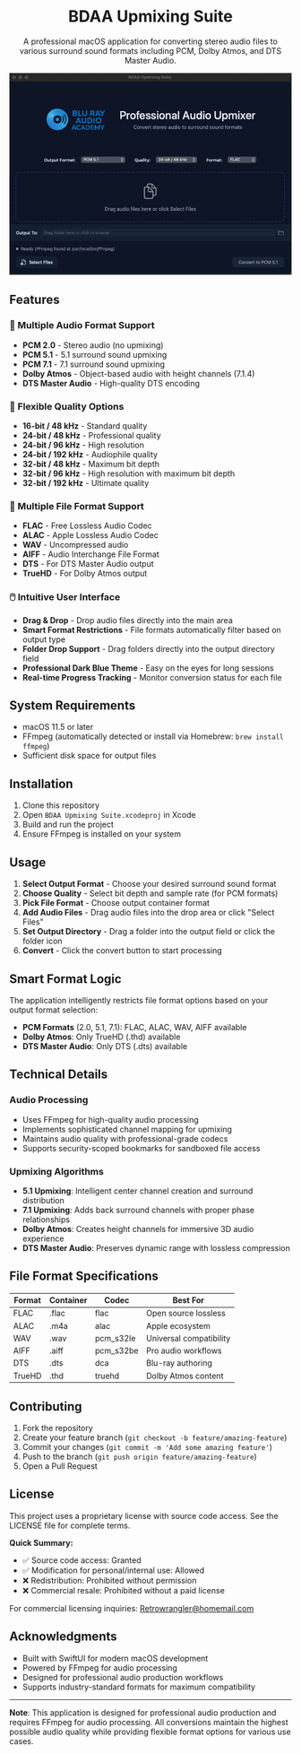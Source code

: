 <div align="center">

# BDAA Upmixing Suite

A professional macOS application for converting stereo audio files to various surround sound formats including PCM, Dolby Atmos, and DTS Master Audio.

![BDAA Upmixing Suite Screenshot](screenshot.png)

</div>

## Features

### 🎵 Multiple Audio Format Support
- **PCM 2.0** - Stereo audio (no upmixing)
- **PCM 5.1** - 5.1 surround sound upmixing
- **PCM 7.1** - 7.1 surround sound upmixing
- **Dolby Atmos** - Object-based audio with height channels (7.1.4)
- **DTS Master Audio** - High-quality DTS encoding

### 🔧 Flexible Quality Options
- **16-bit / 48 kHz** - Standard quality
- **24-bit / 48 kHz** - Professional quality
- **24-bit / 96 kHz** - High resolution
- **24-bit / 192 kHz** - Audiophile quality
- **32-bit / 48 kHz** - Maximum bit depth
- **32-bit / 96 kHz** - High resolution with maximum bit depth
- **32-bit / 192 kHz** - Ultimate quality

### 📁 Multiple File Format Support
- **FLAC** - Free Lossless Audio Codec
- **ALAC** - Apple Lossless Audio Codec
- **WAV** - Uncompressed audio
- **AIFF** - Audio Interchange File Format
- **DTS** - For DTS Master Audio output
- **TrueHD** - For Dolby Atmos output

### 🖱️ Intuitive User Interface
- **Drag & Drop** - Drop audio files directly into the main area
- **Smart Format Restrictions** - File formats automatically filter based on output type
- **Folder Drop Support** - Drag folders directly into the output directory field
- **Professional Dark Blue Theme** - Easy on the eyes for long sessions
- **Real-time Progress Tracking** - Monitor conversion status for each file

## System Requirements

- macOS 11.5 or later
- FFmpeg (automatically detected or install via Homebrew: `brew install ffmpeg`)
- Sufficient disk space for output files

## Installation

1. Clone this repository
2. Open `BDAA Upmixing Suite.xcodeproj` in Xcode
3. Build and run the project
4. Ensure FFmpeg is installed on your system

## Usage

1. **Select Output Format** - Choose your desired surround sound format
2. **Choose Quality** - Select bit depth and sample rate (for PCM formats)
3. **Pick File Format** - Choose output container format
4. **Add Audio Files** - Drag audio files into the drop area or click "Select Files"
5. **Set Output Directory** - Drag a folder into the output field or click the folder icon
6. **Convert** - Click the convert button to start processing

## Smart Format Logic

The application intelligently restricts file format options based on your output format selection:

- **PCM Formats** (2.0, 5.1, 7.1): FLAC, ALAC, WAV, AIFF available
- **Dolby Atmos**: Only TrueHD (.thd) available
- **DTS Master Audio**: Only DTS (.dts) available

## Technical Details

### Audio Processing
- Uses FFmpeg for high-quality audio processing
- Implements sophisticated channel mapping for upmixing
- Maintains audio quality with professional-grade codecs
- Supports security-scoped bookmarks for sandboxed file access

### Upmixing Algorithms
- **5.1 Upmixing**: Intelligent center channel creation and surround distribution
- **7.1 Upmixing**: Adds back surround channels with proper phase relationships
- **Dolby Atmos**: Creates height channels for immersive 3D audio experience
- **DTS Master Audio**: Preserves dynamic range with lossless compression

## File Format Specifications

| Format | Container | Codec | Best For |
|--------|-----------|-------|----------|
| FLAC | .flac | flac | Open source lossless |
| ALAC | .m4a | alac | Apple ecosystem |
| WAV | .wav | pcm_s32le | Universal compatibility |
| AIFF | .aiff | pcm_s32be | Pro audio workflows |
| DTS | .dts | dca | Blu-ray authoring |
| TrueHD | .thd | truehd | Dolby Atmos content |

## Contributing

1. Fork the repository
2. Create your feature branch (`git checkout -b feature/amazing-feature`)
3. Commit your changes (`git commit -m 'Add some amazing feature'`)
4. Push to the branch (`git push origin feature/amazing-feature`)
5. Open a Pull Request

## License

This project uses a proprietary license with source code access. See the LICENSE file for complete terms.

**Quick Summary:**
- ✅ Source code access: Granted
- ✅ Modification for personal/internal use: Allowed  
- ❌ Redistribution: Prohibited without permission
- ❌ Commercial resale: Prohibited without a paid license

For commercial licensing inquiries: Retrowrangler@homemail.com

## Acknowledgments

- Built with SwiftUI for modern macOS development
- Powered by FFmpeg for audio processing
- Designed for professional audio production workflows
- Supports industry-standard formats for maximum compatibility

---

**Note**: This application is designed for professional audio production and requires FFmpeg for audio processing. All conversions maintain the highest possible audio quality while providing flexible format options for various use cases.